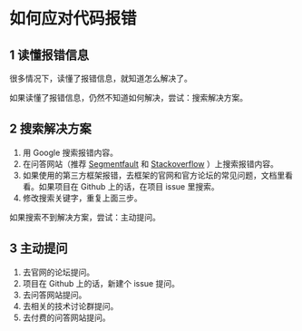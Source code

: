 # 如何应对代码报错
## 1 读懂报错信息
很多情况下，读懂了报错信息，就知道怎么解决了。

如果读懂了报错信息，仍然不知道如何解决，尝试：搜索解决方案。

## 2 搜索解决方案
1. 用 Google 搜索报错内容。
1. 在问答网站（推荐 [Segmentfault](https://segmentfault.com/) 和 [Stackoverflow](http://stackoverflow.com/) ）上搜索报错内容。
1. 如果使用的第三方框架报错，去框架的官网和官方论坛的常见问题，文档里看看。如果项目在 Github 上的话，在项目 issue 里搜索。
1. 修改搜索关键字，重复上面三步。

如果搜索不到解决方案，尝试：主动提问。

## 3 主动提问
1. 去官网的论坛提问。
1. 项目在 Github 上的话，新建个 issue 提问。
1. 去问答网站提问。
1. 去相关的技术讨论群提问。
1. 去付费的问答网站提问。